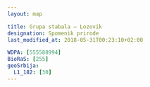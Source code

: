 ```yaml
---
layout: map

title: Grupa stabala – Lozovik
designation: Spomenik prirode
last_modified_at: 2018-05-31T00:23:10+02:00

WDPA: [555588994]
BioRaS: [255]
geoSrbija:
  L1_182: [30]
---
```


